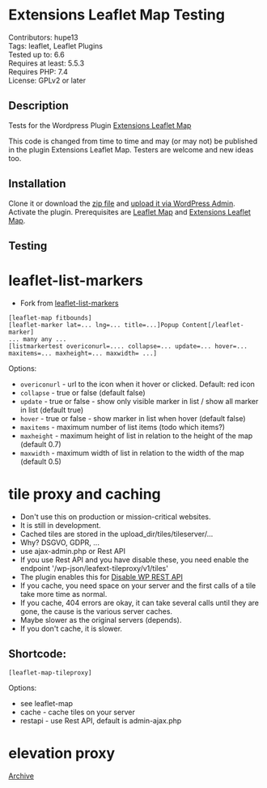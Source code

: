 # Extensions Leaflet Map Testing

Contributors: hupe13    
Tags: leaflet, Leaflet Plugins   
Tested up to: 6.6  
Requires at least: 5.5.3     
Requires PHP: 7.4  
License: GPLv2 or later

## Description

Tests for the Wordpress Plugin <a href="https://wordpress.org/plugins/extensions-leaflet-map/">Extensions Leaflet Map</a>

This code is changed from time to time and may (or may not) be published in the plugin Extensions Leaflet Map. Testers are welcome and new ideas too.

<h2>Installation</h2>

Clone it or download the <a href="https://github.com/hupe13/extensions-leaflet-map-testing/archive/refs/heads/main.zip">zip file</a> and <a href="https://wordpress.org/support/article/managing-plugins/#manual-upload-via-wordpress-admin">upload it via WordPress Admin</a>.
Activate the plugin. Prerequisites are <a href="https://wordpress.org/plugins/leaflet-map/">Leaflet Map</a> and <a href="https://wordpress.org/plugins/extensions-leaflet-map/">Extensions Leaflet Map</a>.

<h2>Testing</h2>

# leaflet-list-markers

- Fork from [leaflet-list-markers](https://github.com/stefanocudini/leaflet-list-markers)

```
[leaflet-map fitbounds]
[leaflet-marker lat=... lng=... title=...]Popup Content[/leaflet-marker]
... many any ...
[listmarkertest overiconurl=.... collapse=... update=... hover=... maxitems=... maxheight=... maxwidth= ...]
```

Options:
- <code>overiconurl</code> - url to the icon when it hover or clicked. Default: red icon
- <code>collapse</code> - true or false (default false)
- <code>update</code> - true or false - show only visible marker in list / show all marker in list (default true)
- <code>hover</code> - true or false - show marker in list when hover (default false)
- <code>maxitems</code> - maximum number of list items (todo which items?)
- <code>maxheight</code> - maximum height of list in relation to the height of the map (default 0.7)
- <code>maxwidth</code> - maximum width of list in relation to the width of the map (default 0.5)

# tile proxy and caching

- Don't use this on production or mission-critical websites.
- It is still in development.
- Cached tiles are stored in the upload_dir/tiles/tileserver/...
- Why? DSGVO, GDPR, ...
- use ajax-admin.php or Rest API
- If you use Rest API and you have disable these, you need enable the endpoint '/wp-json/leafext-tileproxy/v1/tiles'
- The plugin enables this for [Disable WP REST API](https://wordpress.org/plugins/disable-wp-rest-api/)
- If you cache, you need space on your server and the first calls of a tile take more time as normal.
- If you cache, 404 errors are okay, it can take several calls until they are gone, the cause is the various server caches.
- Maybe slower as the original servers (depends).
- If you don't cache, it is slower.

## Shortcode:

```
[leaflet-map-tileproxy]
```

Options:
- see leaflet-map
- cache - cache tiles on your server
- restapi - use Rest API, default is admin-ajax.php

# elevation proxy

<a href="https://github.com/hupe13/extensions-leaflet-map-testing/tree/elevation-proxy">Archive</a>
